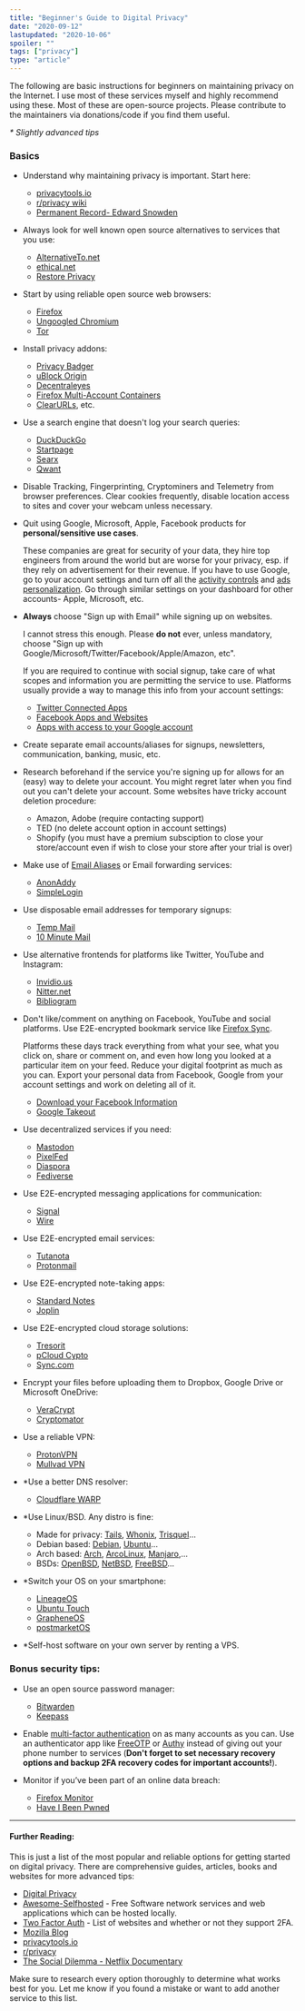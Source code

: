 ```yaml
---
title: "Beginner's Guide to Digital Privacy"
date: "2020-09-12"
lastupdated: "2020-10-06"
spoiler: ""
tags: ["privacy"]
type: "article"
---
```


The following are basic instructions for beginners on maintaining privacy on the Internet. I use most of these services myself and highly recommend using these. Most of these are open-source projects. Please contribute to the maintainers via donations/code if you find them useful.

_\* Slightly advanced tips_

### Basics
- Understand why maintaining privacy is important. Start here:
  - [privacytools.io](https://privacytools.io/)
  - [r/privacy wiki](https://old.reddit.com/r/privacy/wiki)
  - [Permanent Record- Edward Snowden](https://en.wikipedia.org/wiki/Permanent_Record_(autobiography))

- Always look for well known open source alternatives to services that you use:
  - [AlternativeTo.net](https://alternativeto.net/)
  - [ethical.net](https://ethical.net/)
  - [Restore Privacy](https://restoreprivacy.com/)

- Start by using reliable open source web browsers:
  - [Firefox](https://www.mozilla.org/en-US/firefox/)
  - [Ungoogled Chromium](https://github.com/Eloston/ungoogled-chromium)
  - [Tor](https://torproject.org)

- Install privacy addons:
  - [Privacy Badger](https://github.com/EFForg/privacybadger/)
  - [uBlock Origin](https://github.com/gorhill/uBlock/)
  - [Decentraleyes](https://decentraleyes.org/)
  - [Firefox Multi-Account Containers](https://addons.mozilla.org/en-US/firefox/addon/multi-account-containers/)
  - [ClearURLs](https://gitlab.com/KevinRoebert/ClearUrls), etc.

- Use a search engine that doesn't log your search queries:
  - [DuckDuckGo](https://duckduckgo.com/)
  - [Startpage](https://www.startpage.com/)
  - [Searx](https://searx.me/)
  - [Qwant](https://qwant.com/)

- Disable Tracking, Fingerprinting, Cryptominers and Telemetry from browser preferences. Clear cookies frequently, disable location access to sites and cover your webcam unless necessary.

- Quit using Google, Microsoft, Apple, Facebook products for **personal/sensitive use cases**.
  
  These companies are great for security of your data, they hire top engineers from around the world but are worse for your privacy, esp. if they rely on advertisement for their revenue. If you have to use Google, go to your account settings and turn off all the [activity controls](https://myactivity.google.com/activitycontrols) and [ads personalization](https://adssettings.google.com/). Go through similar settings on your dashboard for other accounts- Apple, Microsoft, etc.

- **Always** choose "Sign up with Email" while signing up on websites.
  
  I cannot stress this enough. Please **do not** ever, unless mandatory, choose "Sign up with Google/Microsoft/Twitter/Facebook/Apple/Amazon, etc".
  
  If you are required to continue with social signup, take care of what scopes and information you are permitting the service to use. Platforms usually provide a way to manage this info from your account settings:
  - [Twitter Connected Apps](https://twitter.com/settings/connected_apps)
  - [Facebook Apps and Websites](https://www.facebook.com/settings?tab=applications)
  - [Apps with access to your Google account](https://myaccount.google.com/permissions)

- Create separate email accounts/aliases for signups, newsletters, communication, banking, music, etc.

- Research beforehand if the service you're signing up for allows for an (easy) way to delete your account. You might regret later when you find out you can't delete your account. Some websites have tricky account deletion procedure:

  - Amazon, Adobe (require contacting support)
  - TED (no delete account option in account settings)
  - Shopify (you must have a premium subsciption to close your store/account even if wish to close your store after your trial is over)

- Make use of [Email Aliases](https://protonmail.com/support/knowledge-base/addresses-and-aliases/) or Email forwarding services:
  - [AnonAddy](https://github.com/anonaddy/anonaddy)
  - [SimpleLogin](https://github.com/simple-login/app)

- Use disposable email addresses for temporary signups:
  - [Temp Mail](https://temp-mail.org/)
  - [10 Minute Mail](https://10minutemail.com/)
  
- Use alternative frontends for platforms like Twitter, YouTube and Instagram:
  - [Invidio.us](https://invidio.us/)
  - [Nitter.net](https://nitter.net/)
  - [Bibliogram](https://bibliogram.art/)

- Don't like/comment on anything on Facebook, YouTube and social platforms. Use E2E-encrypted bookmark service like [Firefox Sync](https://www.mozilla.com/en-US/firefox/sync/).

  Platforms these days track everything from what your see, what you click on, share or comment on, and even how long you looked at a particular item on your feed. Reduce your digital footprint as much as you can. Export your personal data from Facebook, Google from your account settings and work on deleting all of it.
  - [Download your Facebook Information](https://facebook.com/dyi)
  - [Google Takeout](https://takeout.google.com)

- Use decentralized services if you need:
  - [Mastodon](https://mastodon.social/)
  - [PixelFed](https://pixelfed.org/)
  - [Diaspora](https://diasporafoundation.org/)
  - [Fediverse](https://fediverse.party/)

- Use E2E-encrypted messaging applications for communication:
  - [Signal](https://signal.org/)
  - [Wire](https://wire.com)

- Use E2E-encrypted email services:
  - [Tutanota](https://tutanota.com/)
  - [Protonmail](https://protonmail.com/)

- Use E2E-encrypted note-taking apps:
  - [Standard Notes](https://standardnotes.org/)
  - [Joplin](https://joplin.org/)

- Use E2E-encrypted cloud storage solutions:
  - [Tresorit](https://tresorit.com/)
  - [pCloud Cypto](https://pcloud.com/)
  - [Sync.com](https://sync.com/)

- Encrypt your files before uploading them to Dropbox, Google Drive or Microsoft OneDrive:
  - [VeraCrypt](https://veracrypt.fr/)
  - [Cryptomator](https://cryptomator.org/)

- Use a reliable VPN:
  - [ProtonVPN](https://protonvpn.com/)
  - [Mullvad VPN](https://mullvad.net/)

- *Use a better DNS resolver:
  - [Cloudflare WARP](https://1.1.1.1/)

- *Use Linux/BSD. Any distro is fine:
  - Made for privacy: [Tails](https://tails.boum.org/), [Whonix](https://www.whonix.org/), [Trisquel](https://trisquel.info/)...
  - Debian based: [Debian](https://www.debian.org/), [Ubuntu](https://www.ubuntu.com/)...
  - Arch based: [Arch](https://www.archlinux.org/), [ArcoLinux](https://arcolinux.info/), [Manjaro](https://manjaro.org/),...
  - BSDs: [OpenBSD](https://github.com/openbsd/src), [NetBSD](https://www.netbsd.org/), [FreeBSD](https://github.com/freebsd/freebsd/)...

- *Switch your OS on your smartphone:
  - [LineageOS](https://lineageos.org/)
  - [Ubuntu Touch](https://ubuntu-touch.io/)
  - [GrapheneOS](https://grapheneos.org/)
  - [postmarketOS](https://postmarketos.org/)

- *Self-host software on your own server by renting a VPS.

### Bonus security tips:
- Use an open source password manager:
  - [Bitwarden](https://bitwarden.com/)
  - [Keepass](https://keepass.info/)

- Enable [multi-factor authentication](https://en.wikipedia.org/wiki/Multi-factor_authentication) on as many accounts as you can. Use an authenticator app like [FreeOTP](https://github.com/freeotp/) or [Authy](https://authy.com/) instead of giving out your phone number to services (**Don't forget to set necessary recovery options and backup 2FA recovery codes for important accounts!**).

- Monitor if you’ve been part of an online data breach:
  - [Firefox Monitor](https://monitor.firefox.com/)
  - [Have I Been Pwned](https://haveibeenpwned.com/)

---

#### Further Reading:
This is just a list of the most popular and reliable options for getting started on digital privacy. There are comprehensive guides, articles, books and websites for more advanced tips:
- [Digital Privacy](https://en.wikipedia.org/wiki/Digital_privacy)
- [Awesome-Selfhosted](https://github.com/awesome-selfhosted/awesome-selfhosted) -  Free Software network services and web applications which can be hosted locally.
- [Two Factor Auth](https://twofactorauth.org/) - List of websites and whether or not they support 2FA.
- [Mozilla Blog](https://blog.mozilla.org/)
- [privacytools.io](https://privacytools.io/)
- [r/privacy](https://old.reddit.com/r/privacy/)
- [The Social Dilemma - Netflix Documentary](https://en.wikipedia.org/wiki/The_Social_Dilemma)

Make sure to research every option thoroughly to determine what works best for you. Let me know if you found a mistake or want to add another service to this list.